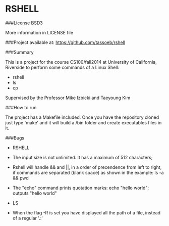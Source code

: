 RSHELL
======
###License BSD3

More information in LICENSE file

###Project available at: https://github.com/tassoeb/rshell

###Summary

This is a project for the course CS100/fall2014 at University of California, Riverside to perform some commands of a Linux Shell:
- rshell
- ls
- cp


Supervised by the Professor Mike Izbicki and Taeyoung Kim

###How to run

The project has a Makefile included.
Once you have the repository cloned just type 'make' and it will build a /bin folder and create executables files in it.

###Bugs
- RSHELL
- The input size is not unlimited. It has a maximum of 512 characters;
- Rshell will handle && and ||, in a order of precendence from left to right, if commands are separated (blank space) as shown in the example: ls -a && pwd
- The "echo" command prints quotation marks: echo "hello world"; outputs "hello world"

- LS
- When the flag -R is set you have displayed all the path of a file, instead of a regular '.:'
